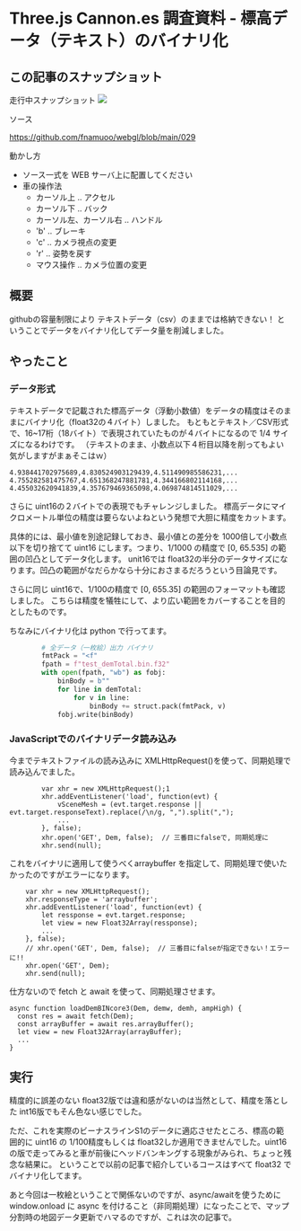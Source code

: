 # Three.js Cannon.es 調査資料 - 標高データ（テキスト）のバイナリ化

## この記事のスナップショット

走行中スナップショット
![](https://storage.googleapis.com/zenn-user-upload/aa057f99e544-20241101.jpg)

ソース

https://github.com/fnamuoo/webgl/blob/main/029

動かし方

- ソース一式を WEB サーバ上に配置してください
- 車の操作法
  - カーソル上 .. アクセル
  - カーソル下 .. バック
  - カーソル左、カーソル右 .. ハンドル
  - 'b' .. ブレーキ
  - 'c' .. カメラ視点の変更
  - 'r' .. 姿勢を戻す
  - マウス操作 .. カメラ位置の変更

## 概要

githubの容量制限により テキストデータ（csv）のままでは格納できない！
ということでデータをバイナリ化してデータ量を削減しました。

## やったこと

### データ形式

テキストデータで記載された標高データ（浮動小数値）をデータの精度はそのままにバイナリ化（float32の４バイト）しました。
もともとテキスト／CSV形式で、16~17桁（18バイト）で表現されていたものが４バイトになるので 1/4 サイズになるわけです。
（テキストのまま、小数点以下４桁目以降を削ってもよい気がしますがまぁそこはｗ）

```csv
4.938441702975689,4.830524903129439,4.511490985586231,...
4.755282581475767,4.651368247881781,4.344166802114168,...
4.455032620941839,4.357679469365098,4.069874814511029,...
```

さらに uint16の２バイトでの表現でもチャレンジしました。
標高データにマイクロメートル単位の精度は要らないよねという発想で大胆に精度をカットます。

具体的には、最小値を別途記録しておき、最小値との差分を 1000倍して小数点以下を切り捨てて uint16 にします。つまり、1/1000 の精度で [0, 65.535] の範囲の凹凸としてデータ化します。
unit16では float32の半分のデータサイズになります。凹凸の範囲がなだらかなら十分におさまるだろうという目論見です。

さらに同じ uint16で、1/100の精度で [0, 655.35] の範囲のフォーマットも確認しました。
こちらは精度を犠牲にして、より広い範囲をカバーすることを目的としたものです。

ちなみにバイナリ化は python で行ってます。

```py:test_create_dem.py
        # 全データ（一枚絵）出力 バイナリ
        fmtPack = "<f"
        fpath = f"test_demTotal.bin.f32"
        with open(fpath, "wb") as fobj:
            binBody = b""
            for line in demTotal:
                for v in line:
                    binBody += struct.pack(fmtPack, v)
            fobj.write(binBody)
```

### JavaScriptでのバイナリデータ読み込み

今までテキストファイルの読み込みに XMLHttpRequest()を使って、同期処理で読み込んでました。

```js:旧来のテキストを読み込むコード
        var xhr = new XMLHttpRequest();1
        xhr.addEventListener('load', function(evt) {
            vSceneMesh = (evt.target.response || evt.target.responseText).replace(/\n/g, ",").split(",");
            ...
        }, false);
        xhr.open('GET', Dem, false);  // 三番目にfalseで, 同期処理に
        xhr.send(null);
```

これをバイナリに適用して使うべくarraybuffer を指定して、同期処理で使いたかったのですがエラーになります。

```js:失敗
    var xhr = new XMLHttpRequest();
    xhr.responseType = 'arraybuffer';
    xhr.addEventListener('load', function(evt) {
        let ressponse = evt.target.response;
        let view = new Float32Array(ressponse);
        ...
    }, false);
    // xhr.open('GET', Dem, false);  // 三番目にfalseが指定できない！エラーに!!
    xhr.open('GET', Dem);
    xhr.send(null);
```

仕方ないので fetch と await を使って、同期処理させます。

```js:バイナリを読み込む版
async function loadDemBINcore3(Dem, demw, demh, ampHigh) {
  const res = await fetch(Dem);
  const arrayBuffer = await res.arrayBuffer();
  let view = new Float32Array(arrayBuffer);
  ...
}
```

## 実行

精度的に誤差のない float32版では違和感がないのは当然として、精度を落とした int16版でもそん色ない感じでした。

ただ、これを実際のビーナスラインS1のデータに適応させたところ、標高の範囲的に uint16 の 1/100精度もしくは float32しか適用できませんでした。uint16の版で走ってみると車が前後にヘッドバンキングする現象がみられ、ちょっと残念な結果に。
ということで以前の記事で紹介しているコースはすべて float32 でバイナリ化してます。


あと今回は一枚絵ということで関係ないのですが、async/awaitを使うために window.onload に async を付けること（非同期処理）になったことで、マップ分割時の地図データ更新でハマるのですが、これは次の記事で。


